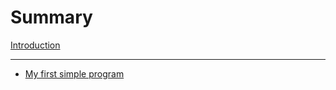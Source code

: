 # Summary

[Introduction](./introduction.md)

---

- [My first simple program](./simple-program.md)
